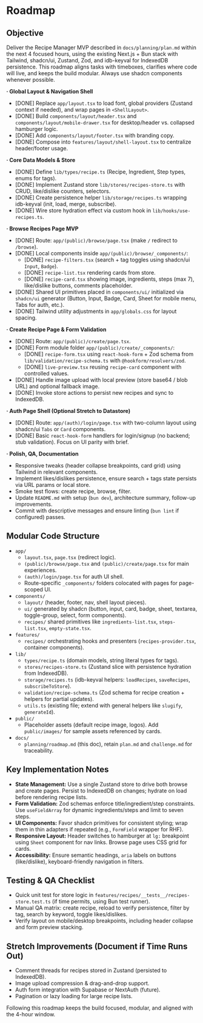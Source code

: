 # Roadmap

## Objective

Deliver the Recipe Manager MVP described in `docs/planning/plan.md` within the next 4 focused hours, using the existing Next.js + Bun stack with Tailwind, shadcn/ui, Zustand, Zod, and idb-keyval for IndexedDB persistence. This roadmap aligns tasks with timeboxes, clarifies where code will live, and keeps the build modular. Always use shadcn components whenever possible.

**· Global Layout & Navigation Shell**

- [DONE] Replace `app/layout.tsx` to load font, global providers (Zustand context if needed), and wrap pages in `<ShellLayout>`.
- [DONE] Build `components/layout/header.tsx` and `components/layout/mobile-drawer.tsx` for desktop/header vs. collapsed hamburger logic.
- [DONE] Add `components/layout/footer.tsx` with branding copy.
- [DONE] Compose into `features/layout/shell-layout.tsx` to centralize header/footer usage.

**· Core Data Models & Store**

- [DONE] Define `lib/types/recipe.ts` (Recipe, Ingredient, Step types, enums for tags).
- [DONE] Implement Zustand store `lib/stores/recipes-store.ts` with CRUD, like/dislike counters, selectors.
- [DONE] Create persistence helper `lib/storage/recipes.ts` wrapping idb-keyval (init, load, merge, subscribe).
- [DONE] Wire store hydration effect via custom hook in `lib/hooks/use-recipes.ts`.

**· Browse Recipes Page MVP**

- [DONE] Route: `app/(public)/browse/page.tsx` (make `/` redirect to `/browse`).
- [DONE] Local components inside `app/(public)/browse/_components/`:
  - [DONE] `recipe-filters.tsx` (search + tag toggles using shadcn/ui `Input`, `Badge`).
  - [DONE] `recipe-list.tsx` rendering cards from store.
  - [DONE] `recipe-card.tsx` showing image, ingredients, steps (max 7), like/dislike buttons, comments placeholder.
- [DONE] Shared UI primitives placed in `components/ui/` initialized via `shadcn/ui` generator (Button, Input, Badge, Card, Sheet for mobile menu, Tabs for auth, etc.).
- [DONE] Tailwind utility adjustments in `app/globals.css` for layout spacing.

**· Create Recipe Page & Form Validation**

- [DONE] Route: `app/(public)/create/page.tsx`.
- [DONE] Form module folder `app/(public)/create/_components/`:
  - [DONE] `recipe-form.tsx` using `react-hook-form` + Zod schema from `lib/validation/recipe-schema.ts` with `@hookform/resolvers/zod`.
  - [DONE] `live-preview.tsx` reusing `recipe-card` component with controlled values.
- [DONE] Handle image upload with local preview (store base64 / blob URL) and optional fallback image.
- [DONE] Invoke store actions to persist new recipes and sync to IndexedDB.

**· Auth Page Shell (Optional Stretch to Datastore)**

- [DONE] Route: `app/(auth)/login/page.tsx` with two-column layout using shadcn/ui `Tabs` or `Card` components.
- [DONE] Basic `react-hook-form` handlers for login/signup (no backend; stub validation). Focus on UI parity with brief.

**· Polish, QA, Documentation**

- Responsive tweaks (header collapse breakpoints, card grid) using Tailwind in relevant components.
- Implement likes/dislikes persistence, ensure search + tags state persists via URL params or local store.
- Smoke test flows: create recipe, browse, filter.
- Update `README.md` with setup (`bun dev`), architecture summary, follow-up improvements.
- Commit with descriptive messages and ensure linting (`bun lint` if configured) passes.

## Modular Code Structure

- `app/`
  - `layout.tsx`, `page.tsx` (redirect logic).
  - `(public)/browse/page.tsx` and `(public)/create/page.tsx` for main experiences.
  - `(auth)/login/page.tsx` for auth UI shell.
  - Route-specific `_components/` folders colocated with pages for page-scoped UI.
- `components/`
  - `layout/` (header, footer, nav, shell layout pieces).
  - `ui/` generated by shadcn (button, input, card, badge, sheet, textarea, toggle-group, select, form components).
  - `recipes/` shared primitives like `ingredients-list.tsx`, `steps-list.tsx`, `empty-state.tsx`.
- `features/`
  - `recipes/` orchestrating hooks and presenters (`recipes-provider.tsx`, container components).
- `lib/`
  - `types/recipe.ts` (domain models, string literal types for tags).
  - `stores/recipes-store.ts` (Zustand slice with persistence hydration from IndexedDB).
  - `storage/recipes.ts` (idb-keyval helpers: `loadRecipes`, `saveRecipes`, `subscribeToStore`).
  - `validation/recipe-schema.ts` (Zod schema for recipe creation + helpers for partial updates).
  - `utils.ts` (existing file; extend with general helpers like `slugify`, `generateId`).
- `public/`
  - Placeholder assets (default recipe image, logos). Add `public/images/` for sample assets referenced by cards.
- `docs/`
  - `planning/roadmap.md` (this doc), retain `plan.md` and `challenge.md` for traceability.

## Key Implementation Notes

- **State Management:** Use a single Zustand store to drive both browse and create pages. Persist to IndexedDB on changes; hydrate on load before rendering recipe lists.
- **Form Validation:** Zod schemas enforce title/ingredient/step constraints. Use `useFieldArray` for dynamic ingredients/steps and limit to seven steps.
- **UI Components:** Favor shadcn primitives for consistent styling; wrap them in thin adapters if repeated (e.g., `FormField` wrapper for RHF).
- **Responsive Layout:** Header switches to hamburger at `lg:` breakpoint using `Sheet` component for nav links. Browse page uses CSS grid for cards.
- **Accessibility:** Ensure semantic headings, `aria` labels on buttons (like/dislike), keyboard-friendly navigation in filters.

## Testing & QA Checklist

- Quick unit test for store logic in `features/recipes/__tests__/recipes-store.test.ts` (if time permits, using Bun test runner).
- Manual QA matrix: create recipe, reload to verify persistence, filter by tag, search by keyword, toggle likes/dislikes.
- Verify layout on mobile/desktop breakpoints, including header collapse and form preview stacking.

## Stretch Improvements (Document if Time Runs Out)

- Comment threads for recipes stored in Zustand (persisted to IndexedDB).
- Image upload compression & drag-and-drop support.
- Auth form integration with Supabase or NextAuth (future).
- Pagination or lazy loading for large recipe lists.

Following this roadmap keeps the build focused, modular, and aligned with the 4-hour window.

